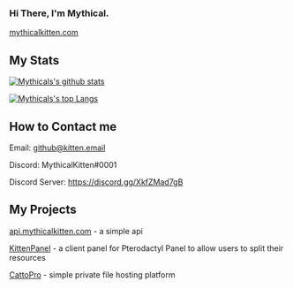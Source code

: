 ### Hi There, I'm Mythical.
[mythicalkitten.com](https://mythicalkitten.com) 

## My Stats
  
[![Mythicals's github stats](https://github-readme-stats.vercel.app/api?username=KittensAreDaBest&count_private=true&include_all_commits=true&theme=radical)](https://github.com/KittensAreDaBest)

[![Mythicals's top Langs](https://github-readme-stats.vercel.app/api/top-langs/?username=KittensAreDaBest&layout=compact&theme=radical)](https://github.com/KittensAreDaBest)

## How to Contact me
Email: github@kitten.email

Discord: MythicalKitten#0001 

Discord Server: https://discord.gg/XkfZMad7gB

## My Projects
[api.mythicalkitten.com](https://api.mythicalkitten.com) - a simple api

[KittenPanel](https://github.com/kittensaredabest/kittenpanel) - a client panel for Pterodactyl Panel to allow users to split their resources

[CattoPro](https://catto.pro) - simple private file hosting platform

